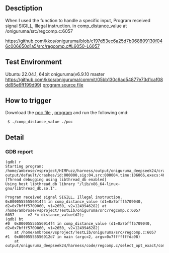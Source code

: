 ## Desctiption
When I used the  function to handle a specific input, Program received signal SIGILL, Illegal instruction. in comp_distance_value  at /oniguruma/src/regcomp.c:6057

https://github.com/kkos/oniguruma/blob/c197d53ec6a25d7b068809130f046c006650d1a5/src/regcomp.c#L6050-L6057

## Test Environment
Ubuntu 22.04.1, 64bit
oniguruma(v6.9.10 master https://github.com/kkos/oniguruma/commit/05bb130c9ad54877e73d1caf08dd95e6ff199d99)
[program source file](https://github.com/ambrosecm/pocs/blob/main/oniguruma/comp_distance_value/comp_distance_value.c)

## How to trigger
Download the [poc file](https://github.com/ambrosecm/pocs/blob/main/oniguruma/comp_distance_value/poc) , [program](https://github.com/ambrosecm/pocs/blob/main/oniguruma/comp_distance_value/comp_distance_value) and run the following cmd:
```
 $ ./comp_distance_value ./poc
```

## Detail
### GDB report
```
(gdb) r
Starting program: /home/ambrose/vsproject/HIMFuzz/harness/output/oniguruma_deepseek24/crashes/regcomp.c/select_opt_exact/comp_distance_value/comp_distance_value output/default/crashes/id:000000,sig:04,src:000004,time:106066,execs:46759,op:havoc,rep:2
[Thread debugging using libthread_db enabled]
Using host libthread_db library "/lib/x86_64-linux-gnu/libthread_db.so.1".

Program received signal SIGILL, Illegal instruction.
0x00005555556914f4 in comp_distance_value (d1=0x7bfff5709040, d2=0x7bfff5709060, v1=2650, v2=1249946282) at /home/ambrose/vsproject/TestLib/oniguruma/src/regcomp.c:6057
6057      v2 *= distance_value(d2);
(gdb) bt
#0  0x00005555556914f4 in comp_distance_value (d1=0x7bfff5709040, d2=0x7bfff5709060, v1=2650, v2=1249946282)
    at /home/ambrose/vsproject/TestLib/oniguruma/src/regcomp.c:6057
#1  0x00005555556912d7 in main (argc=2, argv=0x7fffffffda98)
    at output/oniguruma_deepseek24/harness/code/regcomp.c/select_opt_exact/comp_distance_value.c:52
```
